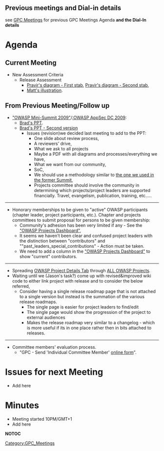 ## Previous meetings and Dial-in details

see [GPC Meetings](:Category:GPC_Meetings "wikilink") for previous GPC
Meetings Agenda **and the Dial-In details**

# Agenda

## Current Meeting

  - New Assessment Criteria
      - Release Assessment
          - [Pravir's diagram - First
            stab](:File:OWASP-ReleasesDiag_Chandras-Version.png "wikilink"),
            [Pravir's diagram - Second
            stab](:File:OWASP-ReleasesDiag_v3.png "wikilink"),
          - [Matt's
            illustration](:File:Release-Assessement_Matts-Drawing.jpg "wikilink").

## From Previous Meeting/Follow up

  - ["OWASP Mini-Summit 2009"](:Summit_2009 "wikilink")/[:OWASP AppSec
    DC 2009](:OWASP_AppSec_DC_2009 "wikilink"):
      - [Brad's
        PPT](https://docs.google.com/a/owasp.org/present/edit?id=0Ae9M2vJFBkqfZGZjOGJoY3dfMmM3cHI0OGN6&hl=en).
      - [Brad's PPT - Second
        version](:File:AppSec_DC_2009_OWASP_GPC.ppt "wikilink")
          - Issues (revision)we decided last meeting to add to the PPT:
              - One slide about review process,
              - A reviewers' drive,
              - What we ask to all projects
              - Maybe a PDF with all diagrams and processes/everything
                we have,
              - What we want from our community,
              - SoC,
              - We should use a methodology similar to [the one we used
                in the former
                Summit](OWASP_Working_Session_Top_10_2009 "wikilink"),
              - Projects committee should involve the community in
                determining which projects/project leaders are supported
                financially. Travel, evangelism, publication, training,
                etc.....

-----

  - Honorary memberships to be given to "active" OWASP participants
    (chapter leader, project participants, etc.). Chapter and projects
    committees to submit proposal for persons to be given membership:
      - Community's adhesion has been very limited if any - See the
        ["OWASP Projects
        Dashboard"](OWASP_Projects_Dashboard "wikilink"),
      - It seems we haven't been clear and confused project leaders with
        the distinction between "contributors" and
        ""past_leaders_special_contributions" - Action must be taken.
      - We need to add a column in the ["OWASP Projects
        Dashboard"](OWASP_Projects_Dashboard "wikilink") to show
        "current" contributors.

-----

  - Spreading [OWASP Project Details
    Tab](:Template:OWASP_Project_Identification_Tab "wikilink") through
    [ALL OWASP Projects](OWASP_Projects_Dashboard "wikilink").
  - Waiting until we (Jason's task?) come up with revised\&improved wiki
    code to either link project with release and to consider the below
    referred,
      - Consider having a single release roadmap page that is not
        attached to a single version but instead is the summation of the
        various release roadmaps.
          - The single page is easier for project leaders to find/edit
          - The single page would show the progression of the project to
            external audiences
          - Makes the release roadmap very similar to a changelog -
            which is more useful if its in one place rather then in bits
            attached to releases.

-----

  - Committee members' evaluation process.
      - "GPC - Send 'Individual Committee Member' [online
        form](https://spreadsheets.google.com/viewform?formkey=ckdDbXE0bkxPM3dkbDZvSmFNWVBGcnc6MA)".

# Issues for next Meeting

  - Add here

# Minutes

  - Meeting started 10PM/GMT+1
  - Add here

__NOTOC__

[Category:GPC_Meetings](Category:GPC_Meetings "wikilink")